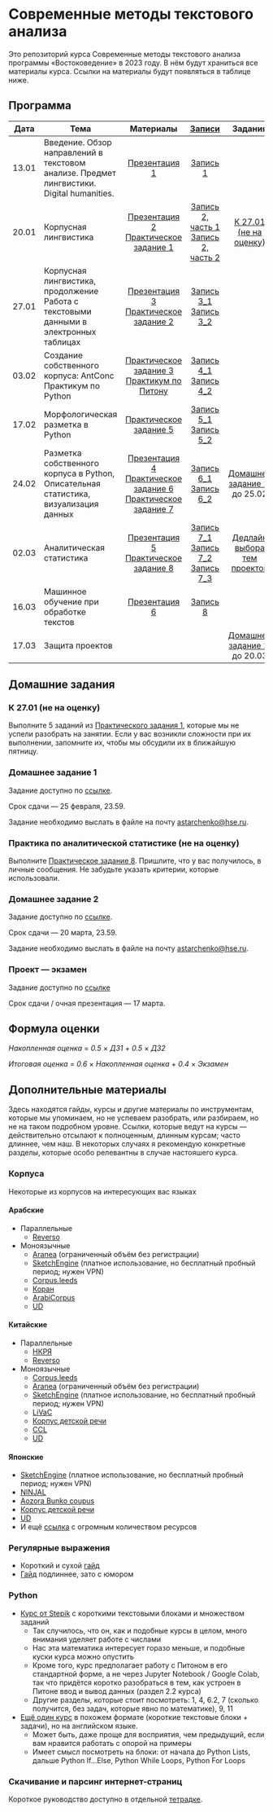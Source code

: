 # Современные методы текстового анализа

Это репозиторий курса Современные методы текстового анализа программы «Востоковедение» в 2023 году. В нём будут храниться все материалы курса. Ссылки на материалы будут появляться в таблице ниже.

## Программа

|  Дата 	|   Тема	|  Материалы 	|  [Записи](https://disk.yandex.ru/d/Q5mm6LB8XIyaTA) 	| Задания |
|:---:	|---	|:---:	|:---:	|:---:	|
|  13.01 	|  Введение. Обзор направлений в текстовом анализе. Предмет лингвистики. Digital humanities. 	|  [Презентация 1](https://docs.google.com/presentation/d/1H3sxAzftv7nBWHGl6W38ZDvdMa1OlyuegWdKeZerGBQ/edit?usp=sharing)  	|   [Запись 1](https://disk.yandex.ru/i/jYJ1lha1hibhZg) | |
|  20.01	|  Корпусная лингвистика 	|   [Презентация 2](https://docs.google.com/presentation/d/1jJO1AxRmG_fMwREB7AIMU45yghLkA-AqMl_IiWFr7x4/edit?usp=sharing)<br>[Практическое задание 1](https://github.com/alekseyst/text_analysis_2024/blob/main/Practical_1/Practical_1.md) 	|   [Запись 2, часть 1](https://disk.yandex.ru/i/-VZfBDPOpoVXUg)<br>[Запись 2, часть 2](https://disk.yandex.ru/i/Lx7v9LnJgAJLiw)	| [К 27.01 (не на оценку)](https://github.com/alekseyst/text_analysis_2024?tab=readme-ov-file#%D0%BA-2701-%D0%BD%D0%B5-%D0%BD%D0%B0-%D0%BE%D1%86%D0%B5%D0%BD%D0%BA%D1%83) |
|  27.01	|  Корпусная лингвистика, продолжение<br>Работа с текстовыми данными в электронных таблицах	|    [Презентация 3](https://docs.google.com/presentation/d/1buYH8s0aNHI2HwARIzUkRBVFHb2CEhhPFXpYxqG4G-o/edit?usp=sharing)<br>[Практическое задание 2](https://github.com/alekseyst/text_analysis_2024/blob/main/Practical_2/Practical_2.md)	| [Запись 3_1](https://disk.yandex.ru/i/N3yX4Ql91J7R6A)<br>[Запись 3_2](https://disk.yandex.ru/i/lE32KBQVSNQA4A) 	|  |
|  03.02	|  Создание собственного корпуса: AntConc<br>Практикум по Python	|   [Практическое задание 3](https://github.com/alekseyst/text_analysis_2024/blob/main/Practical_3/Practical_3.md)<br>[Практикум по Питону](https://github.com/alekseyst/text_analysis_2024/blob/main/Practical_4/Practical_4_Chto_umeet_Piton.ipynb) 	|   [Запись 4_1](https://disk.yandex.ru/i/Hl2_1INWgPdCLw)<br>[Запись 4_2](https://disk.yandex.ru/i/vmOsI-HLpk1mVA)	|  |
|   17.02	|  Морфологическая разметка в Python	|   [Практическое задание 5](https://github.com/alekseyst/text_analysis_2024/blob/main/Practical_5/Practical_5_Annotation.ipynb) 	|   	[Запись 5_1](https://disk.yandex.ru/i/7s7Z-4IcPaslGQ)<br>[Запись 5_2](https://disk.yandex.ru/i/aotXCmnhy-izKA) 	| |
|   24.02 |  Разметка собственного корпуса в Python, Описательная статистика, визуализация данных	|    [Презентация 4](https://docs.google.com/presentation/d/18EaX7elVRvsa2-NwBXkcdNQax1c0t2EpSmYXszTuFlQ/edit?usp=sharing)<br>[Практическое задание 6](https://github.com/alekseyst/text_analysis_2024/blob/main/Practical_6/Practical_6_CreatingCorpus.ipynb)<br>[Практическое задание 7](https://github.com/alekseyst/text_analysis_2024/blob/main/Practical_7/Practical_7_Visualization.ipynb)	|  [Запись 6_1](https://disk.yandex.ru/i/orZ_BESRD9ESOQ)<br>[Запись 6_2](https://disk.yandex.ru/i/tJmTh9MzRBlzcg) | [Домашнее задание 1](https://github.com/alekseyst/text_analysis_2024?tab=readme-ov-file#%D0%B4%D0%BE%D0%BC%D0%B0%D1%88%D0%BD%D0%B5%D0%B5-%D0%B7%D0%B0%D0%B4%D0%B0%D0%BD%D0%B8%D0%B5-1),<br>до 25.02 |
|  02.03 	|  Аналитическая статистика	|   [Презентация 5](https://docs.google.com/presentation/d/1yOs18eB0E9jn_snZzM2bM52JChhkN5hFxIfrbq63hAA/edit?usp=sharing)<br>[Практическое задание 8](https://github.com/alekseyst/text_analysis_2024/blob/main/Practical_8/Practical_8_StatInference.ipynb)	|   [Запись 7_1](https://disk.yandex.ru/i/k0a2sDaE019qCQ)<br>[Запись 7_2](https://disk.yandex.ru/i/cMnDlovl0GzuoA)<br>[Запись 7_3](https://disk.yandex.ru/i/RZ5qnQeWvxwp9A)	| [Дедлайн выбора тем проектов](https://github.com/alekseyst/text_analysis_2024/blob/main/Tasks/Final_projects.md)  |
|  16.03 	|  Машинное обучение при обработке текстов	|  [Презентация 6](https://docs.google.com/presentation/d/1lDqrmASHsQAo7EK7LV1727E57EWZvRYSrUdAxxvhfUA/edit?usp=sharing) 	|   [Запись 8](https://disk.yandex.ru/d/St3xOehvogLCbA)	| |
|  17.03 	|  Защита проектов	|   	|   	| [Домашнее задание 2](https://github.com/alekseyst/text_analysis_2024/blob/main/Tasks/HW_2.md),<br>до 20.03 |

## Домашние задания

### К 27.01 (не на оценку)

Выполните 5 заданий из [Практического задания 1](https://github.com/alekseyst/text_analysis_2024/blob/main/Practical_1/Practical_1.md), которые мы не успели разобрать на занятии. Если у вас возникли сложности при их выполнении, запомните их, чтобы мы обсудили их в ближайшую пятницу.

### Домашнее задание 1

Задание доступно по [ссылке](https://raw.githubusercontent.com/alekseyst/text_analysis_2024/master/Tasks/HW_1.pdf).

Срок сдачи — 25 февраля, 23.59.

Задание необходимо выслать в файле на почту [astarchenko@hse.ru](mailto:astarchenko@hse.ru).

### Практика по аналитической статистике (не на оценку)

Выполните [Практическое задание 8](https://github.com/alekseyst/text_analysis_2024/blob/main/Practical_8/Practical_8_StatInference.ipynb). Пришлите, что у вас получилось, в личные сообщения. Не забудьте указать критерии, которые использовали. 

### Домашнее задание 2

Задание доступно по [ссылке](https://github.com/alekseyst/text_analysis_2024/blob/main/Tasks/HW_2.md).

Срок сдачи — 20 марта, 23.59.

Задание необходимо выслать в файле на почту [astarchenko@hse.ru](mailto:astarchenko@hse.ru).

### Проект — экзамен

Задание доступно по [ссылке](https://github.com/alekseyst/text_analysis_2024/blob/main/Tasks/Final_projects.md)

Срок сдачи / очная презентация — 17 марта.

## Формула оценки

_Накопленная оценка_ = _0.5_ $\times$ _ДЗ1_ + _0.5_ $\times$ _ДЗ2_

_Итоговая оценка_ = _0.6_ $\times$ _Накопленная оценка_ + _0.4_ $\times$ _Экзамен_

## Дополнительные материалы

Здесь находятся гайды, курсы и другие материалы по инструментам, которые мы упоминаем, но не успеваем разобрать, или разбираем, но не на таком подробном уровне. Ссылки, которые ведут на курсы — действительно отсылают к полноценным, длинным курсам; часто длиннее, чем наш. В некоторых случаях я рекомендую конкретные разделы, которые особо релевантны в случае настояшего курса.

### Корпуса

Некоторые из корпусов на интересующих вас языках

#### Арабские

- Параллельные
    - [Reverso](https://context.reverso.net/%D0%BF%D0%B5%D1%80%D0%B5%D0%B2%D0%BE%D0%B4/%D0%B0%D1%80%D0%B0%D0%B1%D1%81%D0%BA%D0%B8%D0%B9-%D1%80%D1%83%D1%81%D1%81%D0%BA%D0%B8%D0%B9/)
- Моноязычные
    - [Aranea](http://aranea.juls.savba.sk/guest/run.cgi/first?corpname=AranArab_x&reload=1) (ограниченный объём без регистрации)
    - [SketchEngine](https://www.sketchengine.eu/corpora-and-languages/arabic-text-corpora/) (платное использование, но бесплатный пробный период; нужен VPN)
    - [Corpus.leeds](http://corpus.leeds.ac.uk/query-ar.html)
    - [Коран](https://corpus.quran.com/)
    - [ArabiCorpus](https://arabicorpus.byu.edu/index.php?register=TRUE)
    - [UD](https://universaldependencies.org/treebanks/ar_padt/index.html)

#### Китайские

- Параллельные
    - [НКРЯ](https://ruscorpora.ru/new/search-para.html?lang=zho)
    - [Reverso](https://context.reverso.net/translation/english-chinese/)
- Моноязычные
    - [Corpus.leeds](http://corpus.leeds.ac.uk/query-zh.html)
    - [Aranea](http://aranea.juls.savba.sk/guest/run.cgi/first?corpname=AranSini_x&reload=1) (ограниченный объём без регистрации)
    - [SketchEngine](https://www.sketchengine.eu/zhtenten-chinese-corpus/) (платное использование, но бесплатный пробный период; нужен VPN)
    - [LiVaC](http://www.livac.org/)
    - [Корпус детской речи](https://childes.talkbank.org/access/Chinese/)
    - [CCL](http://ccl.pku.edu.cn:8080/ccl_corpus/index.jsp)
    - [UD](https://universaldependencies.org/treebanks/zh_gsd/index.html)

#### Японские

- [SketchEngine](https://www.sketchengine.eu/corpora-and-languages/japanese-text-corpora/) (платное использование, но бесплатный пробный период; нужен VPN)
- [NINJAL](https://clrd.ninjal.ac.jp/en/corpus-list.html)
- [Aozora Bunko coupus](https://artflsrv04.uchicago.edu/philologic4.7/aozora/)
- [Корпус детской речи](https://childes.talkbank.org/access/Japanese/)
- [UD](https://universaldependencies.org/ja/index.html)
- И ещё [ссылка](http://www.jaist.ac.jp/project/NLP_Portal/doc/LR/lr-cat-e.html) с огромным количеством ресурсов

### Регулярные выражения

- Короткий и сухой [гайд](https://proglib.io/p/learn-regex)
- [Гайд](https://habr.com/ru/articles/545150/) подлиннее, зато с юмором

### Python

- [Курс от Stepik](https://stepik.org/course/58852/syllabus) с короткими текстовыми блоками и множеством заданий
    - Так случилось, что он, как и подобные курсы в целом, много внимания уделяет работе с числами
    - Нас эта математика интересует горазо меньше, и подобные куски курса можно опустить
    - Кроме того, курс предполагает работу с Питоном в его стандартной форме, а не через Jupyter Notebook / Google Colab, так что придётся коротко разобраться в тем, как устроен в Питоне ввод и вывод данных (раздел 2.2 курса)
    - Другие разделы, которые стоит посмотреть: 1, 4, 6.2, 7 (сколько получится, без задач, которые явно по математике), 9, 11
- [Ещё один курс](https://www.w3schools.com/python/default.asp) в похожем формате (короткие текстовые блоки + задачи), но на английском языке. 
    - Может быть, даже проще для восприятия, чем предыдущий, если вам нравится работать с опорой на примеры
    - Имеет смысл посмотреть на блоки: от начала до Python Lists, дальше Python If...Else, Python While Loops, Python For Loops

### Скачивание и парсинг интернет-страниц

Короткое руководство доступно в отдельной [тетрадке](https://github.com/alekseyst/text_analysis_2024/blob/main/Additional/Practical_add_InternetParsing.ipynb).
